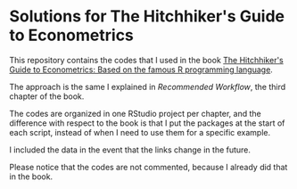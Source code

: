# Solutions for The Hitchhiker's Guide to Econometrics

This repository contains the codes that I used in the book [The Hitchhiker's Guide to Econometrics: Based on the famous R programming language](https://leanpub.com/econometrics-guide).

The approach is the same I explained in *Recommended Workflow*, the third chapter of the book.

The codes are organized in one RStudio project per chapter, and the difference with respect to the book is that I put the packages at the start of each script, instead of when I need to use them for a specific example.

I included the data in the event that the links change in the future.

Please notice that the codes are not commented, because I already did that in the book.
